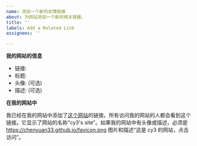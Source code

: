 ```yaml
---
name: 添加一个新的友情链接
about: 为网站添加一个新的相关链接。
title: ''
labels: Add a Related Link
assignees: ''

---
```


**我的网站的信息**

- 链接:
- 标题:
- 头像: (可选)
- 描述: (可选)

**在我的网站中**

我已经在我的网站中添加了[这个网站](https://chenyuan33.github.io/)的链接。所有访问我的网站的人都会看到这个链接。它显示了网站的名称“cy3's site”。如果我的网站中有头像或描述，必须是 https://chenyuan33.github.io/favicon.png 图片和描述“这是 cy3 的网站，点击访问”。